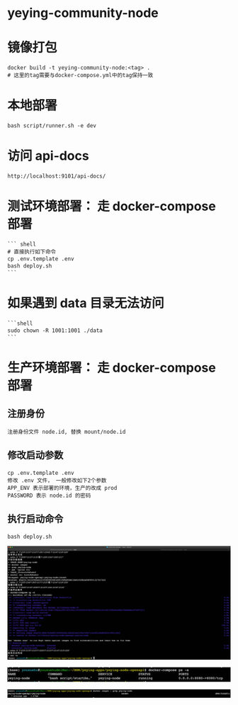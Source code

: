 # yeying-community-node

# 镜像打包
    docker build -t yeying-community-node:<tag> .
    # 这里的tag需要与docker-compose.yml中的tag保持一致

# 本地部署

    bash script/runner.sh -e dev

# 访问 api-docs

    http://localhost:9101/api-docs/


# 测试环境部署： 走 docker-compose 部署
    ``` shell
    # 直接执行如下命令
    cp .env.template .env
    bash deploy.sh
    ```

# 如果遇到 data 目录无法访问

    ```shell
    sudo chown -R 1001:1001 ./data
    ```

# 生产环境部署： 走 docker-compose 部署

## 注册身份

    注册身份文件 node.id, 替换 mount/node.id

## 修改启动参数

    cp .env.template .env
    修改 .env 文件， 一般修改如下2个参数
    APP_ENV 表示部署的环境，生产的改成 prod
    PASSWORD 表示 node.id 的密码
    

## 执行启动命令

    bash deploy.sh

![alt text](image.png)

![alt text](container.png)

![alt text](images.png)
